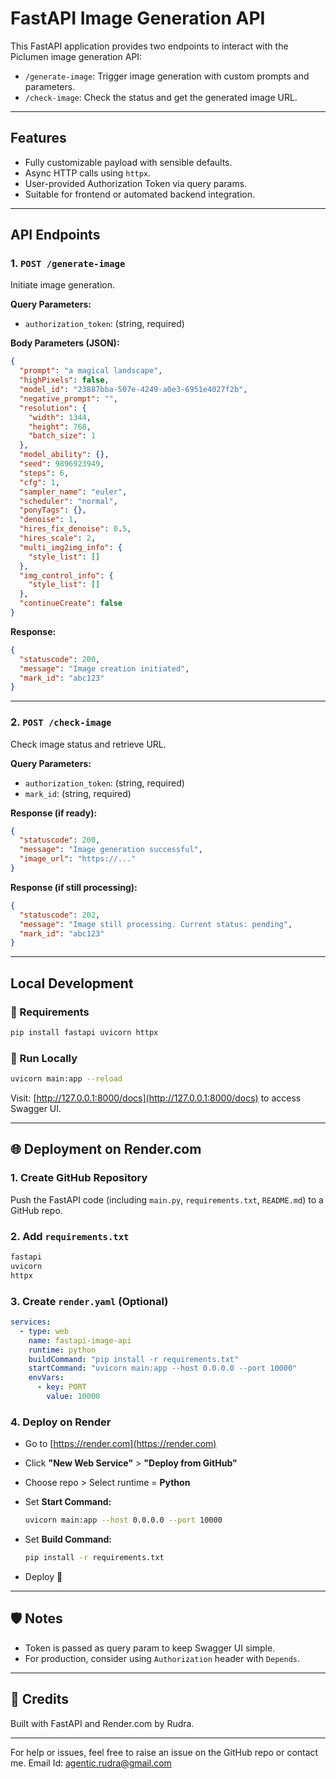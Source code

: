 # FastAPI Image Generation API

This FastAPI application provides two endpoints to interact with the Piclumen image generation API:

* `/generate-image`: Trigger image generation with custom prompts and parameters.
* `/check-image`: Check the status and get the generated image URL.

---

## Features

* Fully customizable payload with sensible defaults.
* Async HTTP calls using `httpx`.
* User-provided Authorization Token via query params.
* Suitable for frontend or automated backend integration.

---

## API Endpoints

### 1. `POST /generate-image`

Initiate image generation.

**Query Parameters:**

* `authorization_token`: (string, required)

**Body Parameters (JSON):**

```json
{
  "prompt": "a magical landscape",
  "highPixels": false,
  "model_id": "23887bba-507e-4249-a0e3-6951e4027f2b",
  "negative_prompt": "",
  "resolution": {
    "width": 1344,
    "height": 768,
    "batch_size": 1
  },
  "model_ability": {},
  "seed": 9896923949,
  "steps": 6,
  "cfg": 1,
  "sampler_name": "euler",
  "scheduler": "normal",
  "ponyTags": {},
  "denoise": 1,
  "hires_fix_denoise": 0.5,
  "hires_scale": 2,
  "multi_img2img_info": {
    "style_list": []
  },
  "img_control_info": {
    "style_list": []
  },
  "continueCreate": false
}
```

**Response:**

```json
{
  "statuscode": 200,
  "message": "Image creation initiated",
  "mark_id": "abc123"
}
```

---

### 2. `POST /check-image`

Check image status and retrieve URL.

**Query Parameters:**

* `authorization_token`: (string, required)
* `mark_id`: (string, required)

**Response (if ready):**

```json
{
  "statuscode": 200,
  "message": "Image generation successful",
  "image_url": "https://..."
}
```

**Response (if still processing):**

```json
{
  "statuscode": 202,
  "message": "Image still processing. Current status: pending",
  "mark_id": "abc123"
}
```

---

## Local Development

### 🧪 Requirements

```bash
pip install fastapi uvicorn httpx
```

### 🚀 Run Locally

```bash
uvicorn main:app --reload
```

Visit: [http://127.0.0.1:8000/docs](http://127.0.0.1:8000/docs) to access Swagger UI.

---

## 🌐 Deployment on Render.com

### 1. Create GitHub Repository

Push the FastAPI code (including `main.py`, `requirements.txt`, `README.md`) to a GitHub repo.

### 2. Add `requirements.txt`

```txt
fastapi
uvicorn
httpx
```

### 3. Create `render.yaml` (Optional)

```yaml
services:
  - type: web
    name: fastapi-image-api
    runtime: python
    buildCommand: "pip install -r requirements.txt"
    startCommand: "uvicorn main:app --host 0.0.0.0 --port 10000"
    envVars:
      - key: PORT
        value: 10000
```

### 4. Deploy on Render

* Go to [https://render.com](https://render.com)
* Click **"New Web Service"** > **"Deploy from GitHub"**
* Choose repo > Select runtime = **Python**
* Set **Start Command:**

  ```bash
  uvicorn main:app --host 0.0.0.0 --port 10000
  ```
* Set **Build Command:**

  ```bash
  pip install -r requirements.txt
  ```
* Deploy 🎉

---

## 🛡️ Notes

* Token is passed as query param to keep Swagger UI simple.
* For production, consider using `Authorization` header with `Depends`.

---

## 🧠 Credits

Built with FastAPI and Render.com by Rudra.

---

For help or issues, feel free to raise an issue on the GitHub repo or contact me.
Email Id: agentic.rudra@gmail.com
